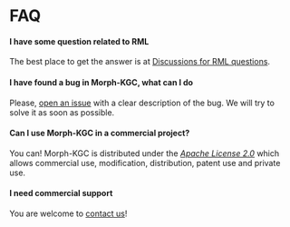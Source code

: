 # FAQ

#### I have some question related to RML
The best place to get the answer is at [Discussions for RML questions](https://github.com/kg-construct/rml-questions/discussions).

#### I have found a bug in Morph-KGC, what can I do
Please, [open an issue](https://github.com/oeg-upm/morph-kgc/issues/new/choose) with a clear description of the bug. We will try to solve it as soon as possible.

#### Can I use Morph-KGC in a commercial project?
You can! Morph-KGC is distributed under the _[Apache License 2.0](https://github.com/oeg-upm/Morph-KGC/blob/main/LICENSE)_ which allows  commercial use, modification, distribution, patent use and private use.

#### I need commercial support
You are welcome to [contact us](mailto:julian.arenas.guerrero@upm.es)!
